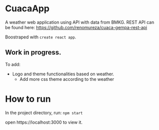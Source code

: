 # CuacaApp
A weather web application using API with data from BMKG.
REST API can be found here: https://github.com/renomureza/cuaca-gempa-rest-api

Boostraped with `create react app`.


## Work in progress.

To add:
- Logo and theme functionalities based on weather.
  - Add more css theme according to the weather 

# How to run 
In the project directory, run:
`npm start`

open https://localhost:3000 to view it. 
